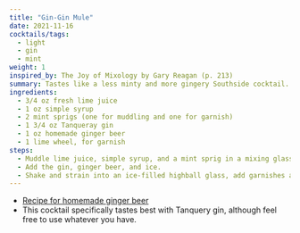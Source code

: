 ```yaml
---
title: "Gin-Gin Mule"
date: 2021-11-16
cocktails/tags:
  - light
  - gin
  - mint
weight: 1
inspired_by: The Joy of Mixology by Gary Reagan (p. 213)
summary: Tastes like a less minty and more gingery Southside cocktail. It's dayum good.
ingredients:
  - 3/4 oz fresh lime juice
  - 1 oz simple syrup
  - 2 mint sprigs (one for muddling and one for garnish)
  - 1 3/4 oz Tanqueray gin
  - 1 oz homemade ginger beer
  - 1 lime wheel, for garnish
steps:
  - Muddle lime juice, simple syrup, and a mint sprig in a mixing glass.
  - Add the gin, ginger beer, and ice.
  - Shake and strain into an ice-filled highball glass, add garnishes and straws.
---
```


- [Recipe for homemade ginger beer](/cocktails/ginger_beer)
- This cocktail specifically tastes best with Tanquery gin, although feel free to use whatever you have.
